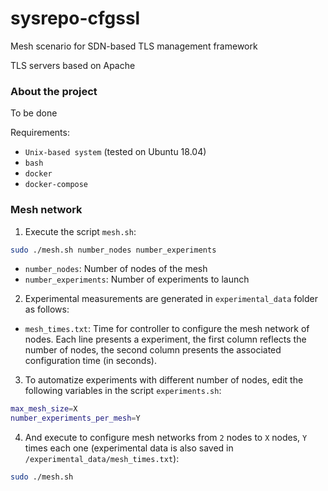 # sysrepo-cfgssl
Mesh scenario for SDN-based TLS management framework

TLS servers based on Apache

### About the project
To be done

Requirements:
* ```Unix-based system``` (tested on Ubuntu 18.04)
* ```bash```
* ```docker```
* ```docker-compose```


### Mesh network

1. Execute the script ```mesh.sh```:
```bash
sudo ./mesh.sh number_nodes number_experiments
```
* ```number_nodes```: Number of nodes of the mesh
* ```number_experiments```: Number of experiments to launch

2. Experimental measurements are generated in ```experimental_data``` folder as follows:
* ```mesh_times.txt```: Time for controller to configure the mesh network of nodes. Each line presents a experiment, the first column reflects the number of nodes, the second column presents the associated configuration time (in seconds).

3. To automatize experiments with different number of nodes, edit the following variables in the script ```experiments.sh```:
```bash
max_mesh_size=X
number_experiments_per_mesh=Y
```

4. And execute to configure mesh networks from ```2``` nodes to ```X``` nodes, ```Y``` times each one (experimental data is also saved in ```/experimental_data/mesh_times.txt```):
```bash
sudo ./mesh.sh
```
